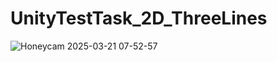 # UnityTestTask_2D_ThreeLines

![Honeycam 2025-03-21 07-52-57](https://github.com/user-attachments/assets/1ac2e161-fcaf-4b0e-9b3e-308299f39243)
